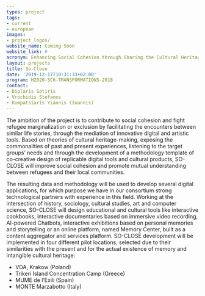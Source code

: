 ```yaml
---
types: project
tags:
- current
- european
images:
- project_logos/
website_name: Coming Soon
website_link: #
acronym: Enhancing Social Cohesion through Sharing the Cultural Heritage of Forced Migrations
layout: projects
title: So-Close
date: '2019-12-17T10:31:33+02:00'
program: H2020-SC6-TRANSFORMATIONS-2018
contact:
- Diplaris Sotiris
- Vrochidis Stefanos
- Kompatsiaris Yiannis (Ioannis)
---
```

<p>The ambition of the project is to contribute to social cohesion and fight refugee marginalization or exclusion by facilitating the encounters between similar life stories, through the mediation of innovative digital and artistic tools. Based on theories of cultural heritage-making, exposing the commonalities of past and present experiences, listening to the target groups’ needs and through the development of a methodology template of co-creative design of replicable digital tools and cultural products, SO-CLOSE will improve social cohesion and promote mutual understanding between refugees and their local communities.</p>

<p>The resulting data and methodology will be used to develop several digital applications, for which purpose we have in our consortium strong technological partners with experience in this field. Working at the intersection of history, sociology, cultural studies, art and computer science, SO-CLOSE will design educational and cultural tools like interactive cookbooks, interactive documentaries based on immersive video recording, AI-powered Chatbots, interactive exhibitions based on personal memories and storytelling or an online platform, named Memory Center, built as a content aggregator and services platform.
SO-CLOSE development will be implemented in four different pilot locations, selected due to their similarities with the present and for the actual existence of memory and intangible cultural heritage:
<ul>
<li>VDA, Krakow (Poland)</li>
<li>Trikeri Island Concentration Camp (Greece)</li>
<li>MUME de l’Exili (Spain)</li>
<li>MONTE Marzabotto (Italy)</li>
</ul>
</p>
